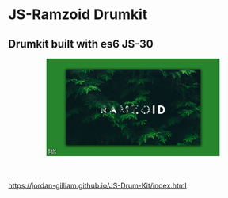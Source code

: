 # JS-Ramzoid Drumkit
## Drumkit built with es6 JS-30
<p align="center">
  <img src="/img/RamzoidSocialPost.png" width="350"/>
</p>

<br> <br>
https://jordan-gilliam.github.io/JS-Drum-Kit/index.html
